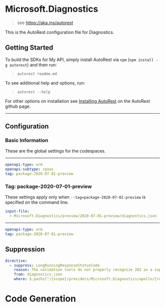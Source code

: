 # Microsoft.Diagnostics

> see https://aka.ms/autorest

This is the AutoRest configuration file for Diagnostics.


## Getting Started

To build the SDKs for My API, simply install AutoRest via `npm` (`npm install -g autorest`) and then run:

> `autorest readme.md`

To see additional help and options, run:

> `autorest --help`

For other options on installation see [Installing AutoRest](https://aka.ms/autorest/install) on the AutoRest github page.

---

## Configuration

### Basic Information

These are the global settings for the codespaces.

---
```yaml
openapi-type: arm
openapi-subtype: rpaas
tag: package-2020-07-01-preview
```

### Tag: package-2020-07-01-preview

These settings apply only when `--tag=package-2020-07-01-preview` is specified on the command line.

```yaml $(tag) == 'package-2020-07-01-preview'
input-file:
  - Microsoft.Diagnostics/preview/2020-07-01-preview/diagnostics.json
```

---
```yaml
openapi-type: arm
tag: package-2020-07-01-preview
```

## Suppression

``` yaml
directive:
  - suppress: LongRunningResponseStatusCode
    reason: The validation tools do not properly recognize 202 as a supported response code for PATCH API.
    from: diagnostics.json
    where: $.paths["/{scope}/providers/Microsoft.Diagnostics/apollo/{resourceName}"].patch["x-ms-long-running-operation"]
```

# Code Generation
